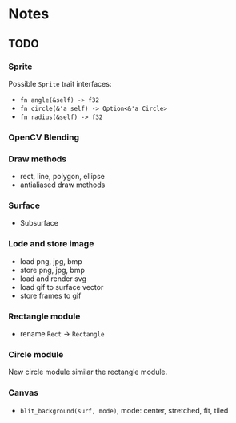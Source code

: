 # Notes

## TODO

### Sprite

Possible `Sprite` trait interfaces:

- `fn angle(&self) -> f32`
- `fn circle(&'a self) -> Option<&'a Circle>`
- `fn radius(&self) -> f32`

### OpenCV Blending

### Draw methods

- rect, line, polygon, ellipse
- antialiased draw methods

### Surface

- Subsurface

### Lode and store image

- load png, jpg, bmp
- store png, jpg, bmp
- load and render svg
- load gif to surface vector
- store frames to gif

### Rectangle module

- rename `Rect` -> `Rectangle`

### Circle module

New circle module similar the rectangle module.

### Canvas

- `blit_background(surf, mode)`, mode: center, stretched, fit, tiled
